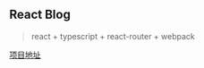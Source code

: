 ## React Blog
>react + typescript + react-router + webpack

[项目地址](https://github.com/lwei-jlu/react-blog)